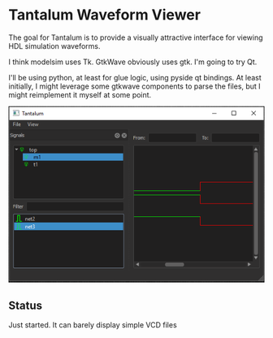 # Tantalum Waveform Viewer

The goal for Tantalum is to provide a visually attractive interface for viewing HDL simulation waveforms.

I think modelsim uses Tk. GtkWave obviously uses gtk. I'm going to try Qt.

I'll be using python, at least for glue logic, using pyside qt bindings. At least initially, I might leverage some gtkwave components to parse the files, but I might reimplement it myself at some point.

![screenshot](/screenshot.png)

## Status

Just started. It can barely display simple VCD files
